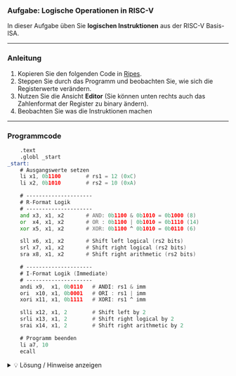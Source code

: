 ### Aufgabe: Logische Operationen in RISC-V

In dieser Aufgabe üben Sie **logischen Instruktionen** aus der RISC-V Basis-ISA. 

---

### Anleitung
1. Kopieren Sie den folgenden Code in [Ripes](https://ripes.me/).  
2. Steppen Sie durch das Programm und beobachten Sie, wie sich die Registerwerte verändern.  
3. Nutzen Sie die Ansicht **Editor** (Sie können unten rechts auch das Zahlenformat der Register zu binary ändern).
4. Beobachten Sie was die Instruktionen machen

---

### Programmcode

```asm
    .text
    .globl _start
_start:
    # Ausgangswerte setzen
    li x1, 0b1100        # rs1 = 12 (0xC)
    li x2, 0b1010        # rs2 = 10 (0xA)

    # ---------------------
    # R-Format Logik
    # ---------------------
    and x3, x1, x2       # AND: 0b1100 & 0b1010 = 0b1000 (8)
    or  x4, x1, x2       # OR : 0b1100 | 0b1010 = 0b1110 (14)
    xor x5, x1, x2       # XOR: 0b1100 ^ 0b1010 = 0b0110 (6)

    sll x6, x1, x2       # Shift left logical (rs2 bits)
    srl x7, x1, x2       # Shift right logical (rs2 bits)
    sra x8, x1, x2       # Shift right arithmetic (rs2 bits)

    # ---------------------
    # I-Format Logik (Immediate)
    # ---------------------
    andi x9,  x1, 0b0110   # ANDI: rs1 & imm
    ori  x10, x1, 0b0001   # ORI : rs1 | imm
    xori x11, x1, 0b1111   # XORI: rs1 ^ imm

    slli x12, x1, 2        # Shift left by 2
    srli x13, x1, 2        # Shift right logical by 2
    srai x14, x1, 2        # Shift right arithmetic by 2

    # Programm beenden
    li a7, 10
    ecall
```
<details>
<summary>💡 Lösung / Hinweise anzeigen</summary>

- R-Format Instruktionen (and, or, xor, sll, srl, sra) nutzen zwei Register (rs1, rs2).
- I-Format Instruktionen (andi, ori, xori, slli, srli, srai) nutzen ein Register (rs1) und einen unmittelbaren Wert (imm).
- Bei Shift-Operationen im R-Format gibt rs2 die Anzahl der zu verschiebenden Bits an, im I-Format ein shamt-Feld (Immediate).
- Beobachten Sie die Unterschiede zwischen logischem Schieben (auffüllen mit 0) und arithmetischem Schieben (Vorzeichenbit bleibt erhalten).
</details>
